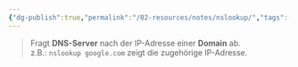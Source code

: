 ```yaml
---
{"dg-publish":true,"permalink":"/02-resources/notes/nslookup/","tags":["linux/command","windows/command"],"noteIcon":"","updated":"2025-08-26T16:35:06.312+02:00"}
---
```


>Fragt **DNS-Server** nach der IP-Adresse einer **Domain** ab.  
z.B.: `nslookup google.com` zeigt die zugehörige IP-Adresse.
